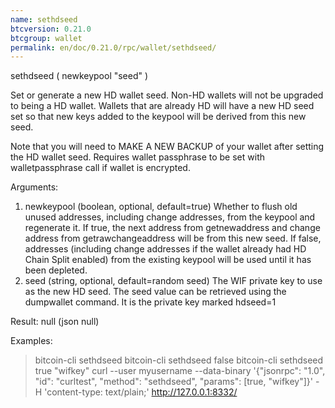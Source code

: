 ```yaml
---
name: sethdseed
btcversion: 0.21.0
btcgroup: wallet
permalink: en/doc/0.21.0/rpc/wallet/sethdseed/
---
```


sethdseed ( newkeypool "seed" )

Set or generate a new HD wallet seed. Non-HD wallets will not be upgraded to being a HD wallet. Wallets that are already
HD will have a new HD seed set so that new keys added to the keypool will be derived from this new seed.

Note that you will need to MAKE A NEW BACKUP of your wallet after setting the HD wallet seed.
Requires wallet passphrase to be set with walletpassphrase call if wallet is encrypted.

Arguments:
1. newkeypool    (boolean, optional, default=true) Whether to flush old unused addresses, including change addresses, from the keypool and regenerate it.
                 If true, the next address from getnewaddress and change address from getrawchangeaddress will be from this new seed.
                 If false, addresses (including change addresses if the wallet already had HD Chain Split enabled) from the existing
                 keypool will be used until it has been depleted.
2. seed          (string, optional, default=random seed) The WIF private key to use as the new HD seed.
                 The seed value can be retrieved using the dumpwallet command. It is the private key marked hdseed=1

Result:
null    (json null)

Examples:
> bitcoin-cli sethdseed 
> bitcoin-cli sethdseed false
> bitcoin-cli sethdseed true "wifkey"
> curl --user myusername --data-binary '{"jsonrpc": "1.0", "id": "curltest", "method": "sethdseed", "params": [true, "wifkey"]}' -H 'content-type: text/plain;' http://127.0.0.1:8332/


